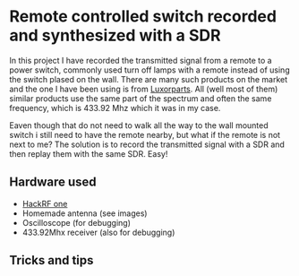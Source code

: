 # Remote controlled switch recorded and synthesized with a SDR

In this project I have recorded the transmitted signal from a remote to a power switch, commonly used turn off lamps with a remote instead of using the switch plased on the wall. There are many such products on the market and the one I have been using is from [Luxorparts](https://www.kjell.com/se/produkter/el-verktyg/smarta-hem/433-mhz/fjarrstrombrytare/utanpaliggande-brytare/luxorparts-fjarrstrombrytare-1000-w-2-pack-p50969). All (well most of them) similar products use the same part of the spectrum and often the same frequency, which is 433.92 Mhz which it was in my case.

Eaven though that do not need to walk all the way to the wall mounted switch i still need to have the remote nearby, but what if the remote is not next to me? The solution is to record the transmitted signal with a SDR and then replay them with the same SDR. Easy!


## Hardware used
* [HackRF one](https://greatscottgadgets.com/hackrf/one/)
* Homemade antenna (see images)
* Oscilloscope (for debugging)
* 433.92Mhx receiver (also for debugging)






## Tricks and tips
